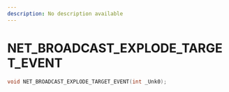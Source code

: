 ```yaml
---
description: No description available 
---
```


# NET_BROADCAST_EXPLODE_TARGET_EVENT

```cpp
void NET_BROADCAST_EXPLODE_TARGET_EVENT(int _Unk0);
```